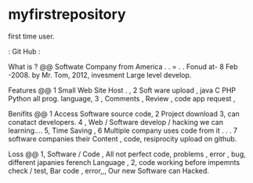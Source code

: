 # myfirstrepository
first time user.


:   Git Hub  :

What is ? @@   Softwate Company from America . . = . . Fonud at- 8 Feb -2008. by Mr. Tom, 2012, invesment  Large level 
develop.

Features @@  1 Small Web Site Host . , 2 Soft ware upload , java C PHP Python all prog. language,
3 , Comments  , Review , code app request ,

Benifits @@ 1 Access Software source code,   2 Project download 3, can conatact developers. 4 , Web / Software develop / hacking  we can learning.... 5, Time Saving , 6 Multiple company uses code from it . . .
7 software companies their Content , code, resiprocity  upload  on github. 

Loss @@	1, Software / Code , All not perfect code, problems , error , bug, different japanies ferench Language ,
	2, code working  before impemnts check / test, Bar code , error,,, Our new Software can Hacked.
